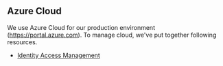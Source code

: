 ## Azure Cloud
We use Azure Cloud for our production environment (https://portal.azure.com). To manage cloud, we've put together following resources.

 
- [Identity Access Management](./iam/README.md)